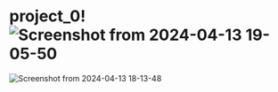 # project_0!![Screenshot from 2024-04-13 19-05-50](https://github.com/Ibnoukhalkanezakaria/project_0/assets/115167359/0af4c989-1b76-4e35-8341-4bcea1e9da88)
![Screenshot from 2024-04-13 18-13-48](https://github.com/Ibnoukhalkanezakaria/project_0/assets/115167359/9ead0261-94e9-4e10-a336-4de904dedaa7)
